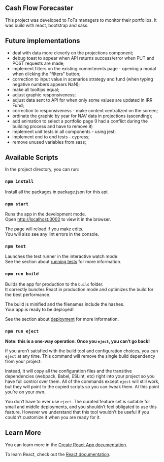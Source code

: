 ## Cash Flow Forecaster

This project was developed to FoFs managers to monitor their portfolios. It was build with react, bootstrap and sass. 

##  Future implementations

- deal with data more cleverly on the projections component;
- debug toast to appear when API returns success/error when PUT and POST requests are made;
- implement filters on the existing commitments page - opening a modal when clicking the "filters" button;
- correction to input value in scenarios strategy and fund (when typing negative numbers appears NaN);
- make all tooltips equal;
- adjust graphic responsiveness;
- adjust data sent to API for when only some values are updated in IRR Fund;
- correction to responsiveness - make content centralized on the screen;
- ordinate the graphic by year for NAV data in projections (ascending);
- add animation to select a portfolio page (I had a conflict during the building process and have to remove it)
- implement unit tests in all components - using jest;
- implement end to end tests - cypress;
- remove unused variables from sass;

## Available Scripts

In the project directory, you can run:


### `npm install`
Install all the packages in package.json for this api.


### `npm start`

Runs the app in the development mode.\
Open [http://localhost:3000](http://localhost:3000) to view it in the browser.

The page will reload if you make edits.\
You will also see any lint errors in the console.

### `npm test`

Launches the test runner in the interactive watch mode.\
See the section about [running tests](https://facebook.github.io/create-react-app/docs/running-tests) for more information.

### `npm run build`

Builds the app for production to the `build` folder.\
It correctly bundles React in production mode and optimizes the build for the best performance.

The build is minified and the filenames include the hashes.\
Your app is ready to be deployed!

See the section about [deployment](https://facebook.github.io/create-react-app/docs/deployment) for more information.

### `npm run eject`

**Note: this is a one-way operation. Once you `eject`, you can’t go back!**

If you aren’t satisfied with the build tool and configuration choices, you can `eject` at any time. This command will remove the single build dependency from your project.

Instead, it will copy all the configuration files and the transitive dependencies (webpack, Babel, ESLint, etc) right into your project so you have full control over them. All of the commands except `eject` will still work, but they will point to the copied scripts so you can tweak them. At this point you’re on your own.

You don’t have to ever use `eject`. The curated feature set is suitable for small and middle deployments, and you shouldn’t feel obligated to use this feature. However we understand that this tool wouldn’t be useful if you couldn’t customize it when you are ready for it.

## Learn More

You can learn more in the [Create React App documentation](https://facebook.github.io/create-react-app/docs/getting-started).

To learn React, check out the [React documentation](https://reactjs.org/).
